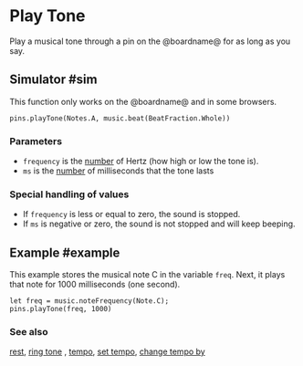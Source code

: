 # Play Tone

Play a musical tone through a pin on the @boardname@ for as long as you say.

## Simulator #sim

This function only works on the @boardname@ and in some browsers.

```sig
pins.playTone(Notes.A, music.beat(BeatFraction.Whole))
```

### Parameters

* ``frequency`` is the [number](/types/number) of Hertz (how high or low the tone is).
* ``ms`` is the [number](/types/number) of milliseconds that the tone lasts

### Special handling of values

* If ``frequency`` is less or equal to zero, the sound is stopped.
* If ``ms`` is negative or zero, the sound is not stopped and will keep beeping.

## Example #example

This example stores the musical note C in the variable `freq`.
Next, it plays that note for 1000 milliseconds (one second).

```blocks
let freq = music.noteFrequency(Note.C);
pins.playTone(freq, 1000)
```

### See also

[rest](/reference/music/rest), [ring tone](/reference/music/ring-tone) , [tempo](/reference/music/tempo), [set tempo](/reference/music/set-tempo), 
[change tempo by](/reference/music/change-tempo-by)

